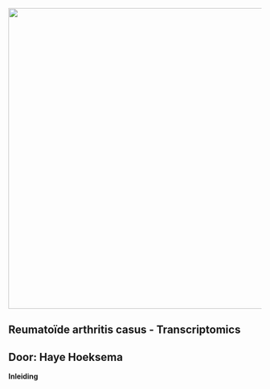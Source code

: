 <p align="center">
  <img src="assets/big-data-greenbookblog_org.webp" alt="" width="600"/>
</p>


## Reumatoïde arthritis casus - Transcriptomics 
## Door: Haye Hoeksema



**Inleiding**
